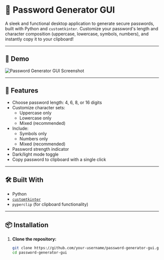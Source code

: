 # 🔐 Password Generator GUI

A sleek and functional desktop application to generate secure passwords, built with Python and `customtkinter`. Customize your password's length and character composition (uppercase, lowercase, symbols, numbers), and instantly copy it to your clipboard!

---

## 📸 Demo

![Password Generator GUI Screenshot](screenshot.png) <!-- Add screenshot and rename if needed -->

---

## 🚀 Features

- Choose password length: 4, 6, 8, or 16 digits
- Customize character sets:
  - Uppercase only
  - Lowercase only
  - Mixed (recommended)
- Include:
  - Symbols only
  - Numbers only
  - Mixed (recommended)
- Password strength indicator
- Dark/light mode toggle
- Copy password to clipboard with a single click

---

## 🛠️ Built With

- Python
- [`customtkinter`](https://github.com/TomSchimansky/CustomTkinter)
- `pyperclip` (for clipboard functionality)

---

## 📦 Installation

1. **Clone the repository:**

   ```bash
   git clone https://github.com/your-username/password-generator-gui.git
   cd password-generator-gui
